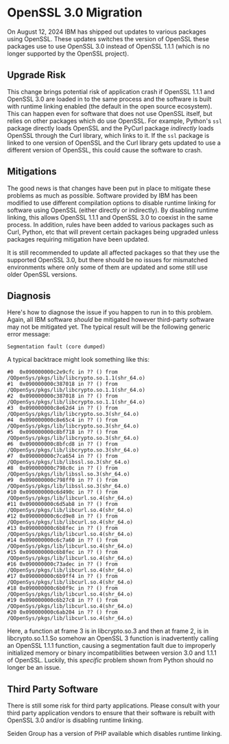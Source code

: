 # OpenSSL 3.0 Migration

On August 12, 2024 IBM has shipped out updates to various packages using
OpenSSL. These updates switches the version of OpenSSL these packages use to
use OpenSSL 3.0 instead of OpenSSL 1.1.1 (which is no longer supported by the
OpenSSL project).

## Upgrade Risk

This change brings potential risk of application crash if OpenSSL 1.1.1 and
OpenSSL 3.0 are loaded in to the same process and the software is built with
runtime linking enabled (the default in the open source ecosystem). This can
happen even for software that does not use OpenSSL itself, but relies on other
packages which do use OpenSSL. For example, Python's `ssl` package directly
loads OpenSSL and the PyCurl package _indirectly_ loads OpenSSL through the
Curl library, which links to it. If the `ssl` package is linked to one version
of OpenSSL and the Curl library gets updated to use a different version of
OpenSSL, this could cause the software to crash.

## Mitigations

The good news is that changes have been put in place to mitigate these problems
as much as possible. Software provided by IBM has been modified to use
different compilation options to disable runtime linking for software using
OpenSSL (either directly or indirectly). By disabling runtime linking, this
allows OpenSSL 1.1.1 and OpenSSL 3.0 to coexist in the same process. In
addition, rules have been added to various packages such as Curl, Python, etc
that will prevent certain packages being upgraded unless packages requiring
mitigation have been updated.

It is still recommended to update all affected packages so that they use the
supported OpenSSL 3.0, but there should be no issues for mismatched
environments where only some of them are updated and some still use older
OpenSSL versions.

## Diagnosis

Here's how to diagnose the issue if you happen to run in to this problem.
Again, all IBM software _should_ be mitigated however third-party software may
not be mitigated yet. The typical result will be the following generic error
message:

```text
Segmentation fault (core dumped)
```

A typical backtrace might look something like this:

```text
#0  0x090000000c2e9cfc in ?? () from /QOpenSys/pkgs/lib/libcrypto.so.1.1(shr_64.o)
#1  0x090000000c387018 in ?? () from /QOpenSys/pkgs/lib/libcrypto.so.1.1(shr_64.o)
#2  0x090000000c387018 in ?? () from /QOpenSys/pkgs/lib/libcrypto.so.1.1(shr_64.o)
#3  0x090000000c8e62d4 in ?? () from /QOpenSys/pkgs/lib/libcrypto.so.3(shr_64.o)
#4  0x090000000c8e65c4 in ?? () from /QOpenSys/pkgs/lib/libcrypto.so.3(shr_64.o)
#5  0x090000000c8bf718 in ?? () from /QOpenSys/pkgs/lib/libcrypto.so.3(shr_64.o)
#6  0x090000000c8bfcd8 in ?? () from /QOpenSys/pkgs/lib/libcrypto.so.3(shr_64.o)
#7  0x090000000c7ca654 in ?? () from /QOpenSys/pkgs/lib/libssl.so.3(shr_64.o)
#8  0x090000000c798c0c in ?? () from /QOpenSys/pkgs/lib/libssl.so.3(shr_64.o)
#9  0x090000000c798ff0 in ?? () from /QOpenSys/pkgs/lib/libssl.so.3(shr_64.o)
#10 0x090000000c6d490c in ?? () from /QOpenSys/pkgs/lib/libcurl.so.4(shr_64.o)
#11 0x090000000c6d5ab8 in ?? () from /QOpenSys/pkgs/lib/libcurl.so.4(shr_64.o)
#12 0x090000000c6cd9e8 in ?? () from /QOpenSys/pkgs/lib/libcurl.so.4(shr_64.o)
#13 0x090000000c6b8fec in ?? () from /QOpenSys/pkgs/lib/libcurl.so.4(shr_64.o)
#14 0x090000000c6c7a60 in ?? () from /QOpenSys/pkgs/lib/libcurl.so.4(shr_64.o)
#15 0x090000000c6b8fec in ?? () from /QOpenSys/pkgs/lib/libcurl.so.4(shr_64.o)
#16 0x090000000c73adec in ?? () from /QOpenSys/pkgs/lib/libcurl.so.4(shr_64.o)
#17 0x090000000c6b9ff4 in ?? () from /QOpenSys/pkgs/lib/libcurl.so.4(shr_64.o)
#18 0x090000000c6b0f9c in ?? () from /QOpenSys/pkgs/lib/libcurl.so.4(shr_64.o)
#19 0x090000000c6b27c8 in ?? () from /QOpenSys/pkgs/lib/libcurl.so.4(shr_64.o)
#20 0x090000000c6ab204 in ?? () from /QOpenSys/pkgs/lib/libcurl.so.4(shr_64.o)
```

Here, a function at frame 3 is in libcrypto.so.3 and then at frame 2, is in
libcrypto.so.1.1.So somehow an OpenSSL 3 function is inadvertently calling an
OpenSSL 1.1.1 function, causing a segmentation fault due to improperly
initialized memory or binary incompatibilities between version 3.0 and 1.1.1 of
OpenSSL. Luckily, this _specific_ problem shown from Python should no longer be
an issue.

## Third Party Software

There is still some risk for third party applications. Please consult with your
third party application vendors to ensure that their software is rebuilt with
OpenSSL 3.0 and/or is disabling runtime linking.

Seiden Group has a version of PHP available which disables runtime linking.
